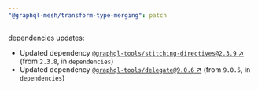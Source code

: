 ```yaml
---
"@graphql-mesh/transform-type-merging": patch
---
```


dependencies updates: 

- Updated dependency [`@graphql-tools/stitching-directives@2.3.9` ↗︎](https://www.npmjs.com/package/@graphql-tools/stitching-directives/v/2.3.9) (from `2.3.8`, in `dependencies`)
- Updated dependency [`@graphql-tools/delegate@9.0.6` ↗︎](https://www.npmjs.com/package/@graphql-tools/delegate/v/9.0.6) (from `9.0.5`, in `dependencies`)
